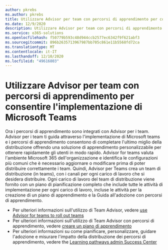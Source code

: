 ```yaml
---
author: pkrebs
ms.author: pkrebs
title: Utilizzare Advisor per team con percorsi di apprendimento per consentire l'implementazione di Microsoft Teams
ms.date: 12/9/2020
description: Utilizzare Advisor per team con percorsi di apprendimento per consentire l'implementazione di Microsoft Teams
ms.service: o365-solutions
ms.openlocfilehash: f50779b593c48d944ccb2577ec6342f9f621abf3
ms.sourcegitcommit: 896b2635713967987bb705c861e11b5568fd72ca
ms.translationtype: MT
ms.contentlocale: it-IT
ms.lasthandoff: 12/10/2020
ms.locfileid: "49616803"
---
```

# <a name="use-advisor-for-teams-with-learning-pathways-to-help-roll-out-microsoft-teams"></a>Utilizzare Advisor per team con percorsi di apprendimento per consentire l'implementazione di Microsoft Teams
Ora i percorsi di apprendimento sono integrati con Advisor per i team. Advisor per i team ti guida attraverso l'implementazione di Microsoft teams e i percorsi di apprendimento consentono di completare l'ultimo miglio della distribuzione offrendo una soluzione di apprendimento personalizzabile per ottenere rapidamente gli utenti in modo rapido. Advisor for teams valuta l'ambiente Microsoft 365 dell'organizzazione e identifica le configurazioni più comuni che è necessario aggiornare o modificare prima di poter distribuire correttamente i team. Quindi, Advisor per Teams crea un team di distribuzione (in teams), con i canali per ogni carico di lavoro che si desidera distribuire. Ogni carico di lavoro del team di distribuzione viene fornito con un piano di pianificazione completo che include tutte le attività di implementazione per ogni carico di lavoro, incluse le attività per la creazione di un piano di apprendimento e la Guida all'adozione con percorsi di apprendimento.

- Per ulteriori informazioni sull'utilizzo di Team Advisor, vedere [use Advisor for teams to roll out teams](https://docs.microsoft.com/microsoftteams/use-advisor-teams-roll-out)
- Per ulteriori informazioni sull'utilizzo di Team Advisor con percorsi di apprendimento, vedere [creare un piano di apprendimento](https://docs.microsoft.com/microsoftteams/use-advisor-teams-roll-out#create-a-learning-plan)
- Per ulteriori informazioni su come pianificare, personalizzare, guidare l'adozione e misurare l'impatto della distribuzione dei percorsi di apprendimento, vedere the [Learning pathways admin Success Center](custom_successcenter.md)